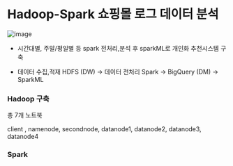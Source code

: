# Hadoop-Spark 쇼핑몰 로그 데이터 분석

![image](https://github.com/OhJune/Hadoop-Spark/assets/124857930/bf2d60bd-a6cc-41b4-9294-54d8365f98a6)


* 시간대별, 주말/평일별 등 spark 전처리,분석 후 sparkML로 개인화 추천시스템 구축

* 데이터 수집,적재 HDFS (DW) -> 데이터 전처리 Spark -> BigQuery (DM) -> SparkML 

### Hadoop 구축 

총 7개 노트북 

client , namenode, secondnode, datanode1, datanode2, datanode3, datanode4

### Spark 

